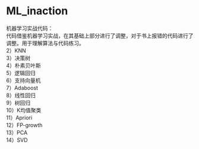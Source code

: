 
# ML_inaction
机器学习实战代码：\
代码借鉴机器学习实战，在其基础上部分进行了调整，对于书上报错的代码进行了调整。用于理解算法与代码练习。\
2）KNN\
3）决策树\
4）朴素贝叶斯\
5）逻辑回归\
6）支持向量机\
7）Adaboost\
8）线性回归\
9）树回归\
10）K均值聚类\
11）Apriori\
12）FP-growth\
13）PCA\
14）SVD
